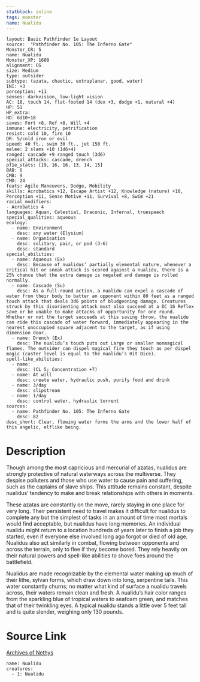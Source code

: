 ```yaml
---
statblock: inline
tags: monster
name: Nualidu
---
```

```statblock
layout: Basic Pathfinder 1e Layout
source:  "Pathfinder No. 105: The Inferno Gate"
Monster_CR: 5
name: Nualidu
Monster_XP: 1600
alignment: CG
size: Medium
type: outsider
subtype: (azata, chaotic, extraplanar, good, water)
INI: +3
perception: +11
senses: darkvision, low-light vision
AC: 18, touch 14, flat-footed 14 (dex +3, dodge +1, natural +4)
HP: 51
HP_extra: 
HD: 6d10+18
saves: Fort +8, Ref +8, Will +4
immune: electricity, petrification
resist: cold 10, fire 10
DR: 5/cold iron or evil
speed: 40 ft., swim 30 ft., jet 150 ft.
melee: 2 slams +10 (1d6+4)
ranged: cascade +9 ranged touch (3d6)
special_attacks: cascade, drench
pf1e_stats: [19, 16, 16, 13, 14, 15]
BAB: 6
CMB: 9
CMD: 24
feats: Agile Maneuvers, Dodge, Mobility
skills: Acrobatics +12, Escape Artist +12, Knowledge (nature) +10, Perception +11, Sense Motive +11, Survival +8, Swim +21
racial_modifiers:
- Acrobatics 4
languages: Aquan, Celestial, Draconic, Infernal, truespeech
special_qualities: aqueous
ecology:
  - name: Environment
    desc: any water (Elysium)
  - name: Organisation
    desc: solitary, pair, or pod (3-6)
    desc: standard
special_abilities:
  - name: Aqueous (Ex)
    desc: Because of nualidus’ partially elemental nature, whenever a critical hit or sneak attack is scored against a nualidu, there is a 25% chance that the extra damage is negated and damage is rolled normally.
  - name: Cascade (Su)
    desc: As a full-round action, a nualidu can expel a cascade of water from their body to batter an opponent within 80 feet as a ranged touch attack that deals 3d6 points of bludgeoning damage. Creatures struck by this disorienting attack must also succeed at a DC 16 Reflex save or be unable to make attacks of opportunity for one round. Whether or not the target succeeds at this saving throw, the nualidu can ride this cascade of water forward, immediately appearing in the nearest unoccupied square adjacent to the target, as if using dimension door.
  - name: Drench (Ex)
    desc: The nualidu’s touch puts out Large or smaller nonmagical flames. The outsider can dispel magical fire they touch as per dispel magic (caster level is equal to the nualidu’s Hit Dice).
spell-like_abilities:
  - name:
    desc: (CL 5; Concentration +7)
  - name: At will
    desc: create water, hydraulic push, purify food and drink
  - name: 3/day
    desc: slipstream
  - name: 1/day
    desc: control water, hydraulic torrent
sources:
  - name: Pathfinder No. 105: The Inferno Gate
    desc: 82
desc_short: Clear, flowing water forms the arms and the lower half of this angelic, elflike being.
```
# Description
Though among the most capricious and mercurial of azatas, nualidus are strongly protective of natural waterways across the multiverse. They despise polluters and those who use water to cause pain and suffering, such as the captains of slave ships. This attitude remains constant, despite nualidus’ tendency to make and break relationships with others in moments.

 These azatas are constantly on the move, rarely staying in one place for very long. Their persistent need to travel makes it difficult for nualidus to complete any but the simplest of tasks in an amount of time most mortals would find acceptable, but nualidus have long memories. An individual nualidu might return to a location hundreds of years later to finish a job they started, even if everyone else involved long ago forgot or died of old age. Nualidus also act similarly in combat, flowing between opponents and across the terrain, only to flee if they become bored. They rely heavily on their natural powers and spell-like abilities to shove foes around the battlefield.

 Nualidus are made recognizable by the elemental water making up much of their lithe, sylvan forms, which draw down into long, serpentine tails. This water constantly churns; no matter what kind of surface a nualidu travels across, their waters remain clean and fresh. A nualidu’s hair color ranges from the sparkling blue of tropical waters to seafoam green, and matches that of their twinkling eyes. A typical nualidu stands a little over 5 feet tall and is quite slender, weighing only 130 pounds.
# Source Link
[Archives of Nethys](https://aonprd.com/MonsterDisplay.aspx?ItemName=Nualidu)
```encounter-table
name: Nualidu
creatures:
  - 1: Nualidu
```
